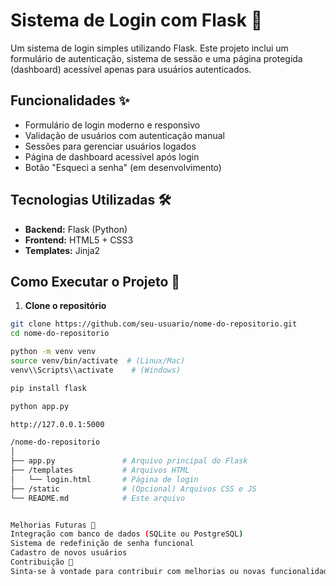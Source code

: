 # Sistema de Login com Flask 🚀  

Um sistema de login simples utilizando Flask. Este projeto inclui um formulário de autenticação, sistema de sessão e uma página protegida (dashboard) acessível apenas para usuários autenticados.  

## Funcionalidades ✨  
- Formulário de login moderno e responsivo  
- Validação de usuários com autenticação manual  
- Sessões para gerenciar usuários logados  
- Página de dashboard acessível após login  
- Botão "Esqueci a senha" (em desenvolvimento)  

## Tecnologias Utilizadas 🛠️  
- **Backend:** Flask (Python)  
- **Frontend:** HTML5 + CSS3  
- **Templates:** Jinja2  

## Como Executar o Projeto 🏃  
1. **Clone o repositório**  
```bash  
git clone https://github.com/seu-usuario/nome-do-repositorio.git  
cd nome-do-repositorio  

python -m venv venv  
source venv/bin/activate  # (Linux/Mac)  
venv\\Scripts\\activate    # (Windows)  

pip install flask  

python app.py  

http://127.0.0.1:5000

/nome-do-repositorio  
│  
├── app.py               # Arquivo principal do Flask  
├── /templates           # Arquivos HTML  
│   └── login.html       # Página de login  
├── /static              # (Opcional) Arquivos CSS e JS  
└── README.md            # Este arquivo  


Melhorias Futuras 🚧
Integração com banco de dados (SQLite ou PostgreSQL)
Sistema de redefinição de senha funcional
Cadastro de novos usuários
Contribuição 🤝
Sinta-se à vontade para contribuir com melhorias ou novas funcionalidades!
